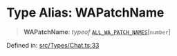 # Type Alias: WAPatchName

> **WAPatchName**: *typeof* [`ALL_WA_PATCH_NAMES`](../variables/ALL_WA_PATCH_NAMES.md)\[`number`\]

Defined in: [src/Types/Chat.ts:33](https://github.com/Fokusdotid/bail/blob/fcd0cec6f26de1fb545eb2e03fa5c63fbad99d3d/src/Types/Chat.ts#L33)
